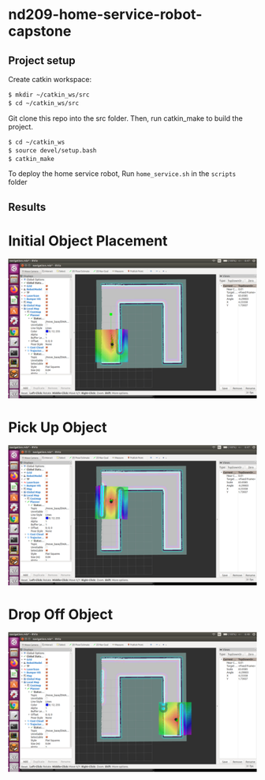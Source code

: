 # nd209-home-service-robot-capstone
## Project setup 

Create catkin workspace:
```sh
$ mkdir ~/catkin_ws/src
$ cd ~/catkin_ws/src
```

Git clone this repo into the src folder.
Then, run catkin_make to build the project.

```sh
$ cd ~/catkin_ws
$ source devel/setup.bash
$ catkin_make
```

To deploy the home service robot, Run `home_service.sh` in the `scripts` folder

## Results

# Initial Object Placement
![Initial Object Placement](initial-placement-of-object.png)

# Pick Up Object
![Pick Up Object](pickup-object.png)

# Drop Off Object
![Drop Off Object](dropoff-object.png)
